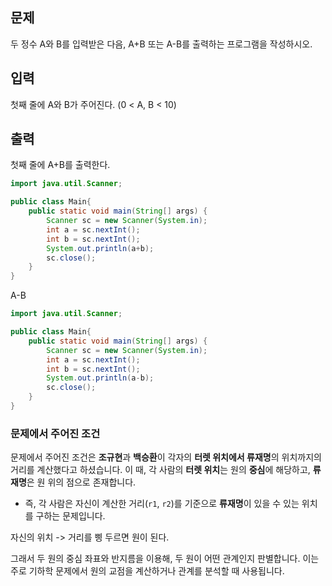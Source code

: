 

## 문제

두 정수 A와 B를 입력받은 다음, A+B 또는 A-B를 출력하는 프로그램을 작성하시오.

## 입력

첫째 줄에 A와 B가 주어진다. (0 < A, B < 10)

## 출력

첫째 줄에 A+B를 출력한다.

```java
import java.util.Scanner;

public class Main{
    public static void main(String[] args) {
        Scanner sc = new Scanner(System.in);
        int a = sc.nextInt();
        int b = sc.nextInt();
        System.out.println(a+b);
        sc.close();
    }
}
```


A-B
```java
import java.util.Scanner;

public class Main{
    public static void main(String[] args) {
        Scanner sc = new Scanner(System.in);
        int a = sc.nextInt();
        int b = sc.nextInt();
        System.out.println(a-b);
        sc.close();
    }
}
```



### 문제에서 주어진 조건

문제에서 주어진 조건은 **조규현**과 **백승환**이 각자의 **터렛 위치에서 류재명**의 위치까지의 거리를 계산했다고 하셨습니다. 이 때, 각 사람의 **터렛 위치**는 원의 **중심**에 해당하고, **류재명**은 원 위의 점으로 존재합니다.

- 즉, 각 사람은 자신이 계산한 거리(`r1`, `r2`)를 기준으로 **류재명**이 있을 수 있는 위치를 구하는 문제입니다.

자신의 위치 -> 거리를 삥 두르면 원이 된다.

그래서 두 원의 중심 좌표와 반지름을 이용해, 두 원이 어떤 관계인지 판별합니다. 이는 주로 기하학 문제에서 원의 교점을 계산하거나 관계를 분석할 때 사용됩니다.

